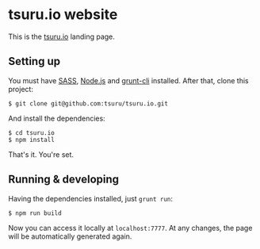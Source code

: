 # tsuru.io website

This is the [tsuru.io](http://tsuru.io) landing page.

## Setting up

You must have [SASS](http://sass-lang.com/), [Node.js](https://nodejs.org/) and [grunt-cli](http://gruntjs.com/getting-started) installed.
After that, clone this project:

```shell
$ git clone git@github.com:tsuru/tsuru.io.git
```

And install the dependencies:
```shell
$ cd tsuru.io
$ npm install
```

That's it. You're set.

## Running & developing

Having the dependencies installed, just `grunt run`:

```shell
$ npm run build
```

Now you can access it locally at `localhost:7777`.
At any changes, the page will be automatically generated again.
